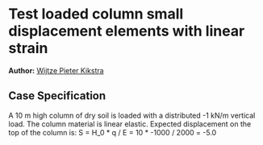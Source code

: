 # Test loaded column small displacement elements with linear strain

**Author:** [Wijtze Pieter Kikstra](https://github.com/WPK4FEM)

## Case Specification
A 10 m high column of dry soil is loaded with a distributed -1 kN/m vertical load. The column material is linear elastic. Expected displacement on the top of the column is: S = H_0 * q / E = 10 * -1000 / 2000 = -5.0
